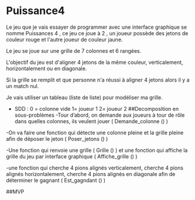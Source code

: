 # Puissance4
Le jeu que je vais essayer de programmer avec une interface graphique se nomme Puissances 4 , ce jeu ce joue à 2 , un joueur possède des jetons de couleur rouge et l'autre joueur de couleur jaune.

Le jeu se joue sur une grille de 7 colonnes et 6 rangées.


L'objectif du jeu est d'aligner 4 jetons de la même couleur, verticalement, horizontalement ou en diagonale.


Si la grille se remplit et que personne n'a réussi à aligner 4 jetons alors il y a un match nul.


Je vais utiliser un tableau (liste de liste) pour modéliser ma grille.



- SDD : 0 = colonne vide  1= joueur 1 2= joueur 2
##Decomposition en sous-problèmes
-Tour d’abord, on demande aux joueurs à tour de rôle dans quelles colonnes, ils veulent jouer ( Demande_colonne () )

-On va faire une fonction qui détecte une colonne pleine et la grille pleine afin de déposer le jeton ( Poser_jetons () )

-Une fonction qui renvoie une grille ( Grille () ) et une fonction qui affiche la grille du jeu par interface graphique ( Affiche_grille () )

-une fonction qui cherche 4 pions alignés verticalement, cherche 4 pions alignés horizontalement, cherche 4 pions alignés en diagonale afin de déterminer le gagnant ( Est_gagndant () )

##MVP

